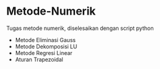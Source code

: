 # Metode-Numerik
Tugas metode numerik, diselesaikan dengan script python

- Metode Eliminasi Gauss
- Metode Dekomposisi LU
- Metode Regresi Linear
- Aturan Trapezoidal
